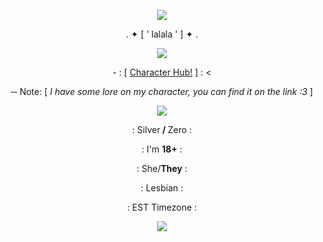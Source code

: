 <p align="center">
  <img src=https://i.pinimg.com/736x/77/5e/d7/775ed74120f44c9640e39668f7410ba9.jpg>
</p>

<p align="center">. ✦ [ ' lalala ' ] ✦ .
</p>

<p align="center">
  <img src="https://images-wixmp-ed30a86b8c4ca887773594c2.wixmp.com/f/5f87f1d0-3696-4cf6-b649-b640f5c33616/d9w3o8p-516f5f21-1ba4-4d80-9f7c-413eaa228e07.png?token=eyJ0eXAiOiJKV1QiLCJhbGciOiJIUzI1NiJ9.eyJzdWIiOiJ1cm46YXBwOjdlMGQxODg5ODIyNjQzNzNhNWYwZDQxNWVhMGQyNmUwIiwiaXNzIjoidXJuOmFwcDo3ZTBkMTg4OTgyMjY0MzczYTVmMGQ0MTVlYTBkMjZlMCIsIm9iaiI6W1t7InBhdGgiOiIvZi81Zjg3ZjFkMC0zNjk2LTRjZjYtYjY0OS1iNjQwZjVjMzM2MTYvZDl3M284cC01MTZmNWYyMS0xYmE0LTRkODAtOWY3Yy00MTNlYWEyMjhlMDcucG5nIn1dXSwiYXVkIjpbInVybjpzZXJ2aWNlOmZpbGUuZG93bmxvYWQiXX0.4p-BlHAWM4ouH-ZQW7giTbLmpgkUB-n2k47cL3V43AY">
</p>

<p align="center">- : [ <a href="https://characterhub.com/character/zer0-mKWh6FuD?v=1">Character Hub!</a> ] : &lt;
</p>

<p align="center">─ Note: [ <em>I have some lore on my character, you can find it on the link :3</em> ]
</p>

<p align="center">
  <img src="https://i.imgur.com/MkevGHR.png">
</p>

<p align="center">: Silver<strong> / </strong>Zero :
</p>

<p align="center">: I'm <strong>18+</strong> :
</p>

<p align="center">: She/<strong>They</strong> :
</p>

<p align="center">: Lesbian :
</p>

<p align="center">: EST Timezone :
</p>

<p align="center">
  <img src="https://i.imgur.com/oCT0pUs.png">
</p>
